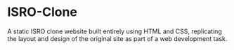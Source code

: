 # ISRO-Clone
A static ISRO clone website built entirely using HTML and CSS, replicating the layout and design of the original site as part of a web development task.
